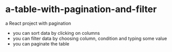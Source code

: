 # a-table-with-pagination-and-filter
a React project with pagination
* you can sort data by clicking on columns
* you can filter data by choosing column, condition and typing some value
* you can paginate the table
